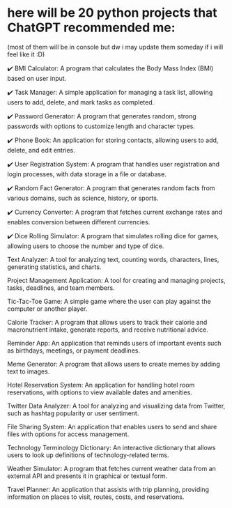 # here will be 20 python projects that ChatGPT recommended me:
(most of them will be in console but dw i may update them someday if i will feel like it :D)

✔️ BMI Calculator: A program that calculates the Body Mass Index (BMI) based on user input.

✔️ Task Manager: A simple application for managing a task list, allowing users to add, delete, and mark tasks as completed.

✔️ Password Generator: A program that generates random, strong passwords with options to customize length and character types.

✔️ Phone Book: An application for storing contacts, allowing users to add, delete, and edit entries.

✔️ User Registration System: A program that handles user registration and login processes, with data storage in a file or database.

✔️ Random Fact Generator: A program that generates random facts from various domains, such as science, history, or sports.

✔️ Currency Converter: A program that fetches current exchange rates and enables conversion between different currencies.

✔️ Dice Rolling Simulator: A program that simulates rolling dice for games, allowing users to choose the number and type of dice.

Text Analyzer: A tool for analyzing text, counting words, characters, lines, generating statistics, and charts.

Project Management Application: A tool for creating and managing projects, tasks, deadlines, and team members.

Tic-Tac-Toe Game: A simple game where the user can play against the computer or another player.

Calorie Tracker: A program that allows users to track their calorie and macronutrient intake, generate reports, and receive nutritional advice.

Reminder App: An application that reminds users of important events such as birthdays, meetings, or payment deadlines.

Meme Generator: A program that allows users to create memes by adding text to images.

Hotel Reservation System: An application for handling hotel room reservations, with options to view available dates and amenities.

Twitter Data Analyzer: A tool for analyzing and visualizing data from Twitter, such as hashtag popularity or user sentiment.

File Sharing System: An application that enables users to send and share files with options for access management.

Technology Terminology Dictionary: An interactive dictionary that allows users to look up definitions of technology-related terms.

Weather Simulator: A program that fetches current weather data from an external API and presents it in graphical or textual form.

Travel Planner: An application that assists with trip planning, providing information on places to visit, routes, costs, and reservations.

